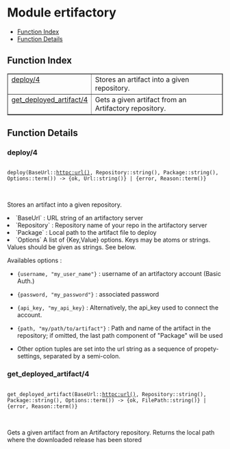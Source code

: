 

# Module ertifactory #
* [Function Index](#index)
* [Function Details](#functions)

<a name="index"></a>

## Function Index ##


<table width="100%" border="1" cellspacing="0" cellpadding="2" summary="function index"><tr><td valign="top"><a href="#deploy-4">deploy/4</a></td><td>
Stores an artifact into a given repository.</td></tr><tr><td valign="top"><a href="#get_deployed_artifact-4">get_deployed_artifact/4</a></td><td>
Gets a given artifact from an Artifactory repository.</td></tr></table>


<a name="functions"></a>

## Function Details ##

<a name="deploy-4"></a>

### deploy/4 ###

<pre><code>
deploy(BaseUrl::<a href="httpc.md#type-url">httpc:url()</a>, Repository::string(), Package::string(), Options::term()) -&gt; {ok, Url::string()} | {error, Reason::term()}
</code></pre>
<br />

Stores an artifact into a given repository.

<li>`BaseUrl` : URL string of an artifactory server</li>


<li>`Repository` : Repository name of your repo in the artifactory server </li>


<li>`Package` : Local path to the artifact file to deploy</li>


<li>`Options` A list of {Key,Value} options. Keys may be atoms or strings. Values should be given as strings. See below.</li>

Availables options :

* `{username, "my_user_name"}` : username of an artifactory account (Basic Auth.)

* `{password, "my_password"}` : associated password

* `{api_key, "my_api_key}` : Alternatively, the api_key used to connect the account.

* `{path, "my/path/to/artifact"}` : Path and name of the artifact in the repository;
if omitted, the last path component of "Package" will be used

* Other option tuples are set into the url string as a sequence of propety-settings, separated by a semi-colon.


<a name="get_deployed_artifact-4"></a>

### get_deployed_artifact/4 ###

<pre><code>
get_deployed_artifact(BaseUrl::<a href="httpc.md#type-url">httpc:url()</a>, Repository::string(), Package::string(), Options::term()) -&gt; {ok, FilePath::string()} | {error, Reason::term()}
</code></pre>
<br />

Gets a given artifact from an Artifactory repository.
Returns the local path where the downloaded release has been stored

